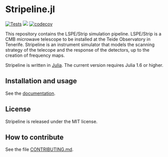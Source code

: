 # Stripeline.jl

[![Tests](https://github.com/lspestrip/Stripeline.jl/actions/workflows/Tests.yml/badge.svg?branch=master)](https://github.com/lspestrip/Stripeline.jl/actions/workflows/Tests.yml)
[![](https://img.shields.io/badge/docs-latest-blue.svg)](https://lspestrip.github.io/Stripeline.jl/latest)
[![codecov](https://codecov.io/gh/lspestrip/Stripeline.jl/branch/master/graph/badge.svg?token=KMLSA7VRW6)](https://codecov.io/gh/lspestrip/Stripeline.jl)

This repository contains the LSPE/Strip simulation pipeline. LSPE/Strip is
a CMB microwave telescope to be installed at the Teide Observatory in
Tenerife. Stripeline is an instrument simulator that models the scanning
strategy of the telecope and the response of the detectors, up to the creation
of frequency maps.

Stripeline is written in [Julia](https://julialang.org). The current version
requires Julia 1.6 or higher.

## Installation and usage

See the [documentation](https://lspestrip.github.io/Stripeline.jl/latest).

## License

Stripeline is released under the MIT license.

## How to contribute

See the file
[CONTRIBUTING.md](https://github.com/lspestrip/Stripeline.jl/blob/devel/CONTRIBUTING.md).
